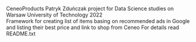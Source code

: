 CeneoProducts
Patryk Zduńczak project for Data Science studies on Warsaw University of Technology 2022  
Framework for creating list of items basing on recommended ads in Google and listing their best price and link to shop from Ceneo
For details read README.txt
